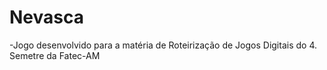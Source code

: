 # Nevasca
-Jogo desenvolvido para a matéria de Roteirização de Jogos Digitais do 4. Semetre da Fatec-AM
